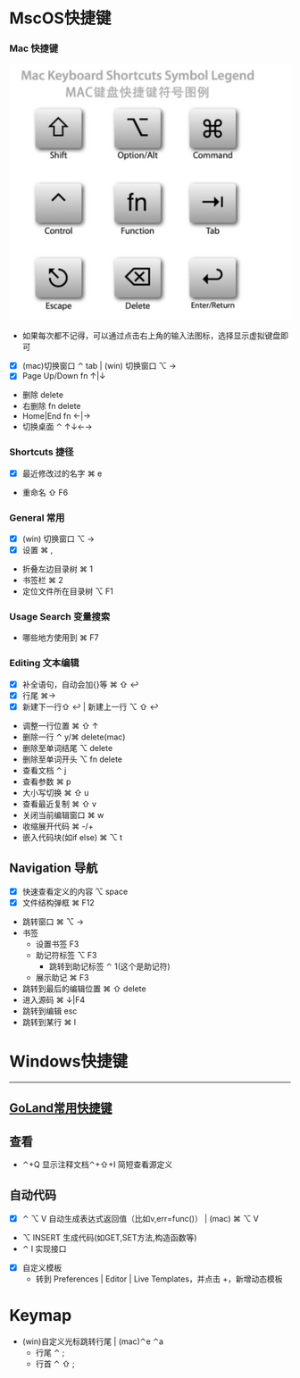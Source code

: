 
# MscOS快捷键
### Mac 快捷键
![](images/Mac按键.png)
* 如果每次都不记得，可以通过点击右上角的输入法图标，选择显示虚拟键盘即可
* [x] (mac)切换窗口 ⌃ tab | (win) 切换窗口 ⌥ →
* [x] Page Up/Down fn ↑|↓
* 删除 delete
* 右删除 fn delete
* Home|End fn ←|→
* 切换桌面 ⌃ ↑↓←→

### Shortcuts 捷径
* [x] 最近修改过的名字 ⌘ e
* 重命名 ⇧ F6

### General 常用
* [x] (win) 切换窗口 ⌥ →
* [x] 设置 ⌘ ,
* 折叠左边目录树 ⌘ 1 
* 书签栏 ⌘ 2
* 定位文件所在目录树 ⌥ F1

### Usage Search 变量搜索
* 哪些地方使用到 ⌘ F7

### Editing 文本编辑
* [x] 补全语句，自动会加{}等 ⌘ ⇧ ↩
* [x] 行尾 ⌘→
* [x] 新建下一行⇧ ↩ | 新建上一行 ⌥ ⇧ ↩
* 调整一行位置 ⌘ ⇧ ↑
* 删除一行 ⌃ y/⌘ delete(mac)
* 删除至单词结尾 ⌥ delete
* 删除至单词开头 ⌥ fn delete
* 查看文档 ⌃ j
* 查看参数 ⌘ p
* 大小写切换 ⌘ ⇧ u
* 查看最近复制 ⌘ ⇧ v
* 关闭当前编辑窗口 ⌘ w
* 收缩展开代码 ⌘ -/+
* 嵌入代码块(如if else) ⌘ ⌥ t

## Navigation 导航
* [x] 快速查看定义的内容 ⌥ space
* [x] 文件结构弹框 ⌘ F12
* 跳转窗口 ⌘ ⌥ →
* 书签 
  * 设置书签 F3
  * 助记符标签 ⌥ F3
    * 跳转到助记标签 ⌃ 1(这个是助记符)
  * 展示助记 ⌘ F3
* 跳转到最后的编辑位置 ⌘ ⇧ delete
* 进入源码 ⌘ ↓|F4
* 跳转到编辑 esc
* 跳转到某行 ⌘ l


# Windows快捷键
---
## [GoLand常用快捷键](https://blog.51cto.com/quantfabric/2294263)
## 查看
* ⌃+Q 显示注释文档⌃+⇧+I 简短查看源定义

## 自动代码
* [x] ⌃ ⌥ V 自动生成表达式返回值（比如v,err=func()） | (mac) ⌘ ⌥ V
* ⌥ INSERT 生成代码(如GET,SET方法,构造函数等)
* ⌃ I 实现接口
* [x] 自定义模板
  * 转到 Preferences | Editor | Live Templates，并点击 +，新增动态模板

# Keymap
* (win)自定义光标跳转行尾 | (mac)⌃e ⌃a
  * 行尾 ⌃ ;
  * 行首 ⌃ ⇧ ;
